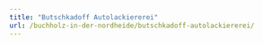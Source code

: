 ```yaml
---
title: "Butschkadoff Autolackiererei"
url: /buchholz-in-der-nordheide/butschkadoff-autolackiererei/
---
```

